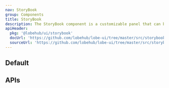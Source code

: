 ```yaml
---
nav: StoryBook
group: Components
title: StoryBook
description: The StoryBook component is a customizable panel that can be used to display and edit data. It is composed of a left section, where the main content is displayed, and a right section, where a LevaPanel component is rendered. The LevaPanel is a third-party component that allows users to edit and manipulate data.
apiHeader:
  pkg: '@lobehub/ui/storybook'
  docUrl: 'https://github.com/lobehub/lobe-ui/tree/master/src/storybook/StoryBook/index.md'
  sourceUrl: 'https://github.com/lobehub/lobe-ui/tree/master/src/storybook/StoryBook/index.tsx'
---
```


## Default

<code src="./demos/index.tsx" nopadding></code>

## APIs
